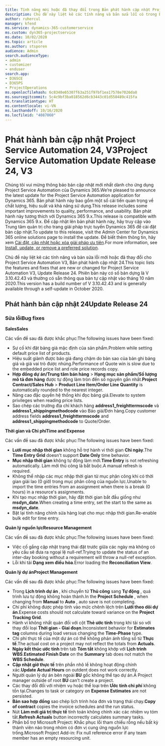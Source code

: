 ```yaml
---
title: Tính năng mới hoặc đã thay đổi trong Bản phát hành cập nhật Project Service Automation 24, V3
description: Chủ đề này liệt kê các tính năng và bản sửa lỗi có trong Bản phát hành cập nhật Project Service Automation 24, V3.
author: ruhercul
manager: kfend
ms.service: dynamics-365-customerservice
ms.custom: dyn365-projectservice
ms.date: 10/02/2020
ms.topic: article
ms.author: stsporen
audience: Admin
search.audienceType:
- admin
- customizer
- enduser
search.app:
- D365CE
- D365PS
- ProjectOperations
ms.openlocfilehash: 6c8348e65307f63a251f97bf1ea17578e7026da8
ms.sourcegitcommit: 5c4c9bf3ba018562d6cb3443c01d550489c415fa
ms.translationtype: HT
ms.contentlocale: vi-VN
ms.lasthandoff: 10/16/2020
ms.locfileid: "4087060"
---
```

# <a name="project-service-automation-update-release-24-v3"></a><span data-ttu-id="df464-103">Phát hành bản cập nhật Project Service Automation 24, V3</span><span class="sxs-lookup"><span data-stu-id="df464-103">Project Service Automation Update Release 24, V3</span></span>

<span data-ttu-id="df464-104">Chúng tôi vui mừng thông báo bản cập nhật mới nhất dành cho ứng dụng Project Service Automation của Dynamics 365.</span><span class="sxs-lookup"><span data-stu-id="df464-104">We’re pleased to announce the latest update for the Project Service Automation application for Dynamics 365.</span></span> <span data-ttu-id="df464-105">Bản phát hành này bao gồm một số cải tiến quan trọng về chất lượng, hiệu suất và khả năng sử dụng.</span><span class="sxs-lookup"><span data-stu-id="df464-105">This release includes some important improvements to quality, performance, and usability.</span></span> <span data-ttu-id="df464-106">Bản phát hành này tương thích với Dynamics 365 9.x.</span><span class="sxs-lookup"><span data-stu-id="df464-106">This release is compatible with Dynamics 365 9.x.</span></span> <span data-ttu-id="df464-107">Để cập nhật lên bản phát hành này, hãy truy cập vào Trung tâm quản trị cho trang giải pháp trực tuyến Dynamics 365 để cài đặt bản cập nhật.</span><span class="sxs-lookup"><span data-stu-id="df464-107">To update to this release, visit the Admin Center for Dynamics 365 online solutions page to install the update.</span></span> <span data-ttu-id="df464-108">Để biết thêm thông tin, hãy xem [Cài đặt, cập nhật hoặc xóa giải pháp ưu tiên](https://docs.microsoft.com/power-platform/admin/install-remove-preferred-solution).</span><span class="sxs-lookup"><span data-stu-id="df464-108">For more information, see [Install, update, or remove a preferred solution](https://docs.microsoft.com/power-platform/admin/install-remove-preferred-solution).</span></span>

<span data-ttu-id="df464-109">Chủ đề này liệt kê các tính năng và bản sửa lỗi mới hoặc đã thay đổi cho Project Service Automation V3, Bản phát hành cập nhật 24.</span><span class="sxs-lookup"><span data-stu-id="df464-109">This topic lists the features and fixes that are new or changed for Project Service Automation V3, Update Release 24.</span></span> <span data-ttu-id="df464-110">Phiên bản này có số bản dựng là V 3.10.42.43 và thường có sẵn thông qua bản tự cập nhật vào tháng 10 năm 2020.</span><span class="sxs-lookup"><span data-stu-id="df464-110">This version has a build number of V 3.10.42.43 and is generally available through a self-update in October 2020.</span></span>

## <a name="update-release-24"></a><span data-ttu-id="df464-111">Phát hành bản cập nhật 24</span><span class="sxs-lookup"><span data-stu-id="df464-111">Update Release 24</span></span>

### <a name="bug-fixes"></a><span data-ttu-id="df464-112">Sửa lỗi</span><span class="sxs-lookup"><span data-stu-id="df464-112">Bug fixes</span></span>

<span data-ttu-id="df464-113">**Sales**</span><span class="sxs-lookup"><span data-stu-id="df464-113">**Sales**</span></span>

<span data-ttu-id="df464-114">Các vấn đề sau đã được khắc phục:</span><span class="sxs-lookup"><span data-stu-id="df464-114">The following issues have been fixed:</span></span>

- <span data-ttu-id="df464-115">Sự cố khi đặt bảng giá mặc định của sản phẩm.</span><span class="sxs-lookup"><span data-stu-id="df464-115">Problem while setting default price list of products.</span></span>
- <span data-ttu-id="df464-116">Hiệu suất giành được báo giá đang chậm do bản sao của bản ghi bảng giá và giá vai trò được nhúng.</span><span class="sxs-lookup"><span data-stu-id="df464-116">Performance of Quote win is slow due to the embedded price list and role price records copy.</span></span>
- <span data-ttu-id="df464-117">**Hợp đồng dự án/Trung tâm bán hàng** > **Hạng mục sản phẩm/Số lượng mô tả đơn hàng** được tự động làm tròn đến số nguyên gần nhất.</span><span class="sxs-lookup"><span data-stu-id="df464-117">**Project Contract/Sales Hub** > **Product Line Item/Order Line Quantity** is automatically rounded to the nearest integer.</span></span>
- <span data-ttu-id="df464-118">Nâng cao đặc quyền hệ thống khi đọc bảng giá.</span><span class="sxs-lookup"><span data-stu-id="df464-118">Elevate to system privileges when reading price lists.</span></span>
- <span data-ttu-id="df464-119">Sao chép các trường địa chỉ khách hàng **address1_freighttermscode** và **address1_shippingmethodcode** vào Báo giá/Đơn hàng.</span><span class="sxs-lookup"><span data-stu-id="df464-119">Copy customer address fields **address1_freighttermscode** and **address1_shippingmethodcode** to Quote/Order.</span></span> 


<span data-ttu-id="df464-120">**Thời gian và Chi phí**</span><span class="sxs-lookup"><span data-stu-id="df464-120">**Time and Expense**</span></span>

<span data-ttu-id="df464-121">Các vấn đề sau đã được khắc phục:</span><span class="sxs-lookup"><span data-stu-id="df464-121">The following issues have been fixed:</span></span>

- <span data-ttu-id="df464-122">**Lưới mục nhập thời gian** không hỗ trợ hành vi thời gian **Chỉ ngày**.</span><span class="sxs-lookup"><span data-stu-id="df464-122">The **Time Entry Grid** doesn't support **Date Only** time behavior.</span></span>
- <span data-ttu-id="df464-123">**Mục nhập thời gian** không tự động làm mới.</span><span class="sxs-lookup"><span data-stu-id="df464-123">**Time Entry** is not refreshing automatically.</span></span> <span data-ttu-id="df464-124">Làm mới thủ công là bắt buộc.</span><span class="sxs-lookup"><span data-stu-id="df464-124">A manual refresh is required.</span></span>
- <span data-ttu-id="df464-125">Không thể nhập các mục nhập thời gian từ mục phân công khi có thời gian giải lao (0 giờ) trong mục phân công của nguồn lực.</span><span class="sxs-lookup"><span data-stu-id="df464-125">Unable to import the time entries from an assignment when there is a break (0 hours) in a resource's assignments.</span></span>
- <span data-ttu-id="df464-126">Khi tạo mục nhập thời gian, hãy đặt thời gian bắt đầu giống như **msdyn_date**.</span><span class="sxs-lookup"><span data-stu-id="df464-126">When creating a time entry, set the start to the same as **msdyn_date**.</span></span>
- <span data-ttu-id="df464-127">Bật lại tính năng chỉnh sửa hàng loạt cho mục nhập thời gian.</span><span class="sxs-lookup"><span data-stu-id="df464-127">Re-enable bulk edit for time entry.</span></span>

<span data-ttu-id="df464-128">**Quản lý nguồn lực**</span><span class="sxs-lookup"><span data-stu-id="df464-128">**Resource Management**</span></span>

<span data-ttu-id="df464-129">Các vấn đề sau đã được khắc phục:</span><span class="sxs-lookup"><span data-stu-id="df464-129">The following issues have been fixed:</span></span>

- <span data-ttu-id="df464-130">Việc cố gắng cập nhật trạng thái đặt trước giữa các ngày mà không có yêu cầu sẽ đưa ra ngoại lệ null-ref.</span><span class="sxs-lookup"><span data-stu-id="df464-130">Trying to update the status of an inter-day booking without a requirement will throw a null-ref exception.</span></span>
- <span data-ttu-id="df464-131">Lỗi khi tải **Dạng xem điều hòa**.</span><span class="sxs-lookup"><span data-stu-id="df464-131">Error loading the **Reconciliation View**.</span></span>


<span data-ttu-id="df464-132">**Quản lý dự án**</span><span class="sxs-lookup"><span data-stu-id="df464-132">**Project Management**</span></span>

<span data-ttu-id="df464-133">Các vấn đề sau đã được khắc phục:</span><span class="sxs-lookup"><span data-stu-id="df464-133">The following issues have been fixed:</span></span>

- <span data-ttu-id="df464-134">Trong **Lịch trình dự án** , khi chuyển từ **Thủ công** sang **Tự động** , quá trình lưu tự động không hoàn thành.</span><span class="sxs-lookup"><span data-stu-id="df464-134">In the **Project Schedule** , when changing from **Manual** to **Auto** , auto save is not completing.</span></span>
- <span data-ttu-id="df464-135">Chí phí không được phép tính vào mức chênh lệch trên **Lưới theo dõi dự án**.</span><span class="sxs-lookup"><span data-stu-id="df464-135">Expense costs should not calculate toward variance on the **Project Tracking Grid**.</span></span>
- <span data-ttu-id="df464-136">Hành vi không nhất quán đối với cột **Thẻ ước tính** trong khi tải so với thay đổi loại **Thời gian - Giai đoạn**.</span><span class="sxs-lookup"><span data-stu-id="df464-136">Inconsistent behavior for **Estimates tag** columns during load versus changing the **Time-Phase** type.</span></span>
- <span data-ttu-id="df464-137">Chi phí thực tế của một dự án có thể không phản ánh tổng số từ **Thực tế**.</span><span class="sxs-lookup"><span data-stu-id="df464-137">The actual cost on a project may not reflect the totals from **Actuals**.</span></span>
- <span data-ttu-id="df464-138">**Ngày kết thúc ước tính** trên tab **Tóm tắt** không khớp với **Lịch trình WBS**.</span><span class="sxs-lookup"><span data-stu-id="df464-138">**Estimated Finish Date** on the **Summary** tab does not match the **WBS Schedule**.</span></span>
- <span data-ttu-id="df464-139">**Cập nhật giờ thực tế** trên phần nhô lề không hoạt động chính xác.</span><span class="sxs-lookup"><span data-stu-id="df464-139">**Update Actual Hours** on outdent does not work correctly.</span></span>
- <span data-ttu-id="df464-140">Người quản lý dự án bên ngoài **BU** gốc không thể tạo dự án.</span><span class="sxs-lookup"><span data-stu-id="df464-140">A Project manager outside of root **BU** can't create a project.</span></span>
- <span data-ttu-id="df464-141">Các thay đổi đối với nhiệm vụ hoặc thể loại trên **Ước tính chi phí** không tồn tại.</span><span class="sxs-lookup"><span data-stu-id="df464-141">Changes to task or category on **Expense Estimates** are not persisted.</span></span>
- <span data-ttu-id="df464-142">**Bản sao hợp đồng** sao chép lịch trình hóa đơn và trạng thái chạy.</span><span class="sxs-lookup"><span data-stu-id="df464-142">**Copy of contract** copies the invoice schedules and the run status.</span></span>
- <span data-ttu-id="df464-143">Nút **Làm mới giá trị thực tế** tính toán không chính xác các nhiệm vụ tóm tắt.</span><span class="sxs-lookup"><span data-stu-id="df464-143">**Refresh Actuals** button incorrectly calculates summary tasks.</span></span>
- <span data-ttu-id="df464-144">Phần bổ trợ Microsoft Project: Khắc phục lỗi tham chiếu rỗng nếu bất kỳ thành viên nào trong nhóm có đơn vị cung ứng nguồn lực trống.</span><span class="sxs-lookup"><span data-stu-id="df464-144">Microsoft Project Add-in: Fix null reference error if any team member has an empty resourcing unit.</span></span>

